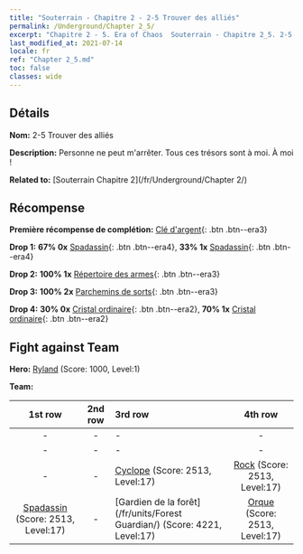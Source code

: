 ```yaml
---
title: "Souterrain - Chapitre 2 - 2-5 Trouver des alliés"
permalink: /Underground/Chapter 2_5/
excerpt: "Chapitre 2 - 5. Era of Chaos  Souterrain - Chapitre 2_5. 2-5 Trouver des alliés"
last_modified_at: 2021-07-14
locale: fr
ref: "Chapter 2_5.md"
toc: false
classes: wide
---
```


## Détails

 **Nom:** 2-5 Trouver des alliés

 **Description:** Personne ne peut m'arrêter. Tous ces trésors sont à moi. À moi !

 **Related to:** [Souterrain Chapitre 2](/fr/Underground/Chapter 2/)

## Récompense

 **Première récompense de complétion:** [Clé d'argent](/ItemsFR/con_693/){: .btn .btn--era3}

 **Drop 1:** **67% 0x** [Spadassin](/ItemsFR/unt_193/){: .btn .btn--era4}, **33% 1x** [Spadassin](/ItemsFR/unt_193/){: .btn .btn--era4}

 **Drop 2:** **100% 1x** [Répertoire des armes](/ItemsFR/mat_18/){: .btn .btn--era3}

 **Drop 3:** **100% 2x** [Parchemins de sorts](/ItemsFR/con_694/){: .btn .btn--era3}

 **Drop 4:** **30% 0x** [Cristal ordinaire](/ItemsFR/mat_11/){: .btn .btn--era2}, **70% 1x** [Cristal ordinaire](/ItemsFR/mat_11/){: .btn .btn--era2}


## Fight against Team
 **Hero:** [Ryland](/fr/heroes/Ryland/) (Score: 1000, Level:1)

 **Team:**


  | 1st row | 2nd row | 3rd row | 4th row |
  |:----:|:----:|:----|:----:|
  | - | - | - | - |
  | - | - | - | - |
  | - | - | [Cyclope](/fr/units/Cyclops/) (Score: 2513, Level:17)  | [Rock](/fr/units/Roc/) (Score: 2513, Level:17)  |
  | [Spadassin](/fr/units/Swordsman/) (Score: 2513, Level:17)  | - | [Gardien de la forêt](/fr/units/Forest Guardian/) (Score: 4221, Level:17)  | [Orque](/fr/units/Orc/) (Score: 2513, Level:17)  |


